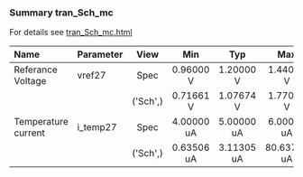 ### Summary tran_Sch_mc

For details see <a href='tran_Sch_mc.html'>tran_Sch_mc.html</a>

|**Name**|**Parameter**|**View**|**Min** | **Typ** | **Max**|
|:---|:---|:---:|:---:|:---:|:---:|
|Referance Voltage|vref27 | Spec | 0.96000 V | 1.20000 V | 1.44000 V |
| | | ('Sch',)|0.71661 V | 1.07674 V | 1.77080 V |
|Temperature current|i\_temp27 | Spec | 4.00000 uA | 5.00000 uA | 6.00000 uA |
| | | ('Sch',)|0.63506 uA | 3.11305 uA | 80.63795 uA |
